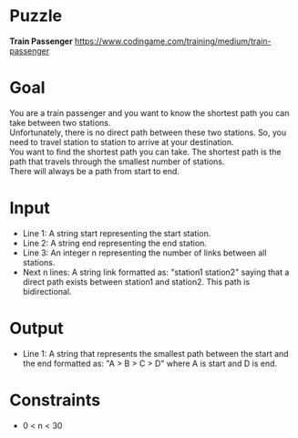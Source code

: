 # Puzzle
**Train Passenger** https://www.codingame.com/training/medium/train-passenger

# Goal
You are a train passenger and you want to know the shortest path you can take between two stations.   
Unfortunately, there is no direct path between these two stations. So, you need to travel station to station to arrive at your destination.   
You want to find the shortest path you can take. The shortest path is the path that travels through the smallest number of stations.  
There will always be a path from start to end.  

# Input
* Line 1: A string start representing the start station.
* Line 2: A string end representing the end station.
* Line 3: An integer n representing the number of links between all stations.
* Next n lines: A string link formatted as: "station1 station2" saying that a direct path exists between station1 and station2. This path is bidirectional.

# Output
* Line 1: A string that represents the smallest path between the start and the end formatted as: "A > B > C > D" where A is start and D is end.

# Constraints
* 0 < n < 30
